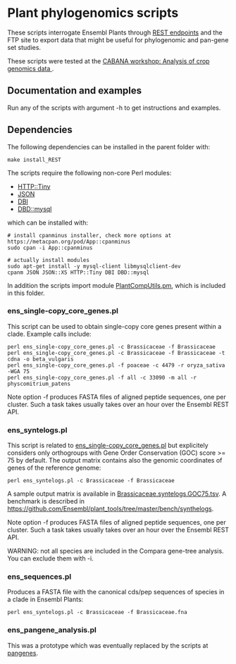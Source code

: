 
# Plant phylogenomics scripts

These scripts interrogate Ensembl Plants through [REST endpoints](https://rest.ensembl.org) 
and the FTP site to export data that might be useful for phylogenomic and pan-gene set studies.

These scripts were tested at the 
[CABANA workshop: Analysis of crop genomics data ](http://training.ensembl.org/events/2021/2021-03-01-CABANA).

## Documentation and examples

Run any of the scripts with argument -h to get instructions and examples.

## Dependencies

The following dependencies can be installed in the parent folder with:

    make install_REST

The scripts require the following non-core Perl modules:
* [HTTP::Tiny](https://metacpan.org/release/HTTP-Tiny)
* [JSON](https://metacpan.org/release/JSON)
* [DBI](https://metacpan.org/pod/DBI)
* [DBD::mysql](https://metacpan.org/pod/DBD::mysql)

which can be installed with: 
```
# install cpanminus installer, check more options at https://metacpan.org/pod/App::cpanminus
sudo cpan -i App::cpanminus  

# actually install modules
sudo apt-get install -y mysql-client libmysqlclient-dev
cpanm JSON JSON::XS HTTP::Tiny DBI DBD::mysql
```

In addition the scripts import module [PlantCompUtils.pm](./PlantCompUtils.pm), 
which is included in this folder.


### ens_single-copy_core_genes.pl

This script can be used to obtain single-copy core genes present within a clade.
Example calls include:

```
perl ens_single-copy_core_genes.pl -c Brassicaceae -f Brassicaceae
perl ens_single-copy_core_genes.pl -c Brassicaceae -f Brassicaceae -t cdna -o beta_vulgaris
perl ens_single-copy_core_genes.pl -f poaceae -c 4479 -r oryza_sativa -WGA 75
perl ens_single-copy_core_genes.pl -f all -c 33090 -m all -r physcomitrium_patens
```

Note option -f produces FASTA files of aligned peptide sequences, one per cluster. 
Such a task takes usually takes over an hour over the Ensembl REST API.


### ens_syntelogs.pl

This script is related to [ens_single-copy_core_genes.pl](ens_single-copy_core_genes.pl) but explicitely considers only orthogroups with Gene Order Conservation (GOC) score >= 75 by default. The output matrix contains also the genomic coordinates of genes of the reference genome:

```
perl ens_syntelogs.pl -c Brassicaceae -f Brassicaceae

```

A sample output matrix is available in [Brassicaceae.syntelogs.GOC75.tsv](./bench/Brassicaceae.syntelogs.GOC75.tsv). 
A benchmark is described in <https://github.com/Ensembl/plant_tools/tree/master/bench/synthelogs>.

Note option -f produces FASTA files of aligned peptide sequences, one per cluster. 
Such a task takes usually takes over an hour over the Ensembl REST API.

WARNING: not all species are included in the Compara gene-tree analysis. You can exclude them with -i.

### ens_sequences.pl

Produces a FASTA file with the canonical cds/pep sequences of species in a clade in Ensembl Plants:
```
perl ens_syntelogs.pl -c Brassicaceae -f Brassicaceae.fna

```


### ens_pangene_analysis.pl

This was a prototype which was eventually replaced by the scripts at 
[pangenes](https://github.com/Ensembl/plant-scripts/tree/master/pangenes).

